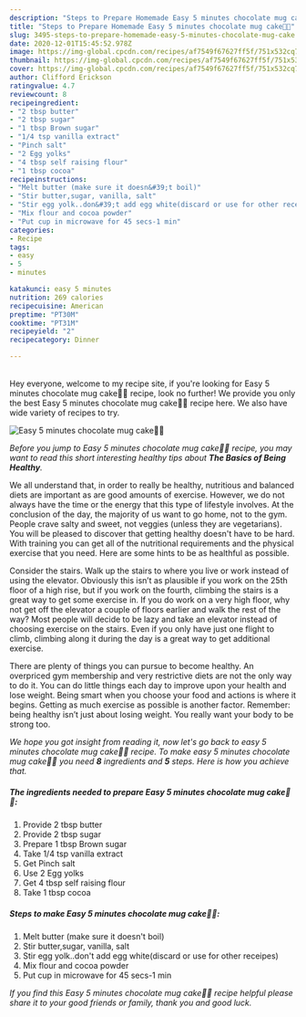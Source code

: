 ```yaml
---
description: "Steps to Prepare Homemade Easy 5 minutes chocolate mug cake🌰🎂"
title: "Steps to Prepare Homemade Easy 5 minutes chocolate mug cake🌰🎂"
slug: 3495-steps-to-prepare-homemade-easy-5-minutes-chocolate-mug-cake
date: 2020-12-01T15:45:52.978Z
image: https://img-global.cpcdn.com/recipes/af7549f67627ff5f/751x532cq70/easy-5-minutes-chocolate-mug-cake🌰🎂-recipe-main-photo.jpg
thumbnail: https://img-global.cpcdn.com/recipes/af7549f67627ff5f/751x532cq70/easy-5-minutes-chocolate-mug-cake🌰🎂-recipe-main-photo.jpg
cover: https://img-global.cpcdn.com/recipes/af7549f67627ff5f/751x532cq70/easy-5-minutes-chocolate-mug-cake🌰🎂-recipe-main-photo.jpg
author: Clifford Erickson
ratingvalue: 4.7
reviewcount: 8
recipeingredient:
- "2 tbsp butter"
- "2 tbsp sugar"
- "1 tbsp Brown sugar"
- "1/4 tsp vanilla extract"
- "Pinch salt"
- "2 Egg yolks"
- "4 tbsp self raising flour"
- "1 tbsp cocoa"
recipeinstructions:
- "Melt butter (make sure it doesn&#39;t boil)"
- "Stir butter,sugar, vanilla, salt"
- "Stir egg yolk..don&#39;t add egg white(discard or use for other receipes)"
- "Mix flour and cocoa powder"
- "Put cup in microwave for 45 secs-1 min"
categories:
- Recipe
tags:
- easy
- 5
- minutes

katakunci: easy 5 minutes 
nutrition: 269 calories
recipecuisine: American
preptime: "PT30M"
cooktime: "PT31M"
recipeyield: "2"
recipecategory: Dinner

---
```

<br>
Hey everyone, welcome to my recipe site, if you're looking for Easy 5 minutes chocolate mug cake🌰🎂 recipe, look no further! We provide you only the best Easy 5 minutes chocolate mug cake🌰🎂 recipe here. We also have wide variety of recipes to try.
<br>


![Easy 5 minutes chocolate mug cake🌰🎂](https://img-global.cpcdn.com/recipes/af7549f67627ff5f/751x532cq70/easy-5-minutes-chocolate-mug-cake🌰🎂-recipe-main-photo.jpg)

<i>Before you jump to Easy 5 minutes chocolate mug cake🌰🎂 recipe, you may want to read this short interesting healthy tips about <strong>The Basics of Being Healthy</strong>.</i>

We all understand that, in order to really be healthy, nutritious and balanced diets are important as are good amounts of exercise. However, we do not always have the time or the energy that this type of lifestyle involves. At the conclusion of the day, the majority of us want to go home, not to the gym. People crave salty and sweet, not veggies (unless they are vegetarians). You will be pleased to discover that getting healthy doesn't have to be hard. With training you can get all of the nutritional requirements and the physical exercise that you need. Here are some hints to be as healthful as possible.

Consider the stairs. Walk up the stairs to where you live or work instead of using the elevator. Obviously this isn’t as plausible if you work on the 25th floor of a high rise, but if you work on the fourth, climbing the stairs is a great way to get some exercise in. If you do work on a very high floor, why not get off the elevator a couple of floors earlier and walk the rest of the way? Most people will decide to be lazy and take an elevator instead of choosing exercise on the stairs. Even if you only have just one flight to climb, climbing along it during the day is a great way to get additional exercise. 

There are plenty of things you can pursue to become healthy. An overpriced gym membership and very restrictive diets are not the only way to do it. You can do little things each day to improve upon your health and lose weight. Being smart when you choose your food and actions is where it begins. Getting as much exercise as possible is another factor. Remember: being healthy isn’t just about losing weight. You really want your body to be strong too. 


<i>We hope you got insight from reading it, now let's go back to easy 5 minutes chocolate mug cake🌰🎂 recipe. To make easy 5 minutes chocolate mug cake🌰🎂 you need <strong>8</strong> ingredients and <strong>5</strong> steps. Here is how you achieve that.
</i>

##### The ingredients needed to prepare Easy 5 minutes chocolate mug cake🌰🎂:

1. Provide 2 tbsp butter
1. Provide 2 tbsp sugar
1. Prepare 1 tbsp Brown sugar
1. Take 1/4 tsp vanilla extract
1. Get Pinch salt
1. Use 2 Egg yolks
1. Get 4 tbsp self raising flour
1. Take 1 tbsp cocoa


##### Steps to make Easy 5 minutes chocolate mug cake🌰🎂:

1. Melt butter (make sure it doesn&#39;t boil)
1. Stir butter,sugar, vanilla, salt
1. Stir egg yolk..don&#39;t add egg white(discard or use for other receipes)
1. Mix flour and cocoa powder
1. Put cup in microwave for 45 secs-1 min


<i>If you find this Easy 5 minutes chocolate mug cake🌰🎂 recipe helpful please share it to your good friends or family, thank you and good luck.</i>
